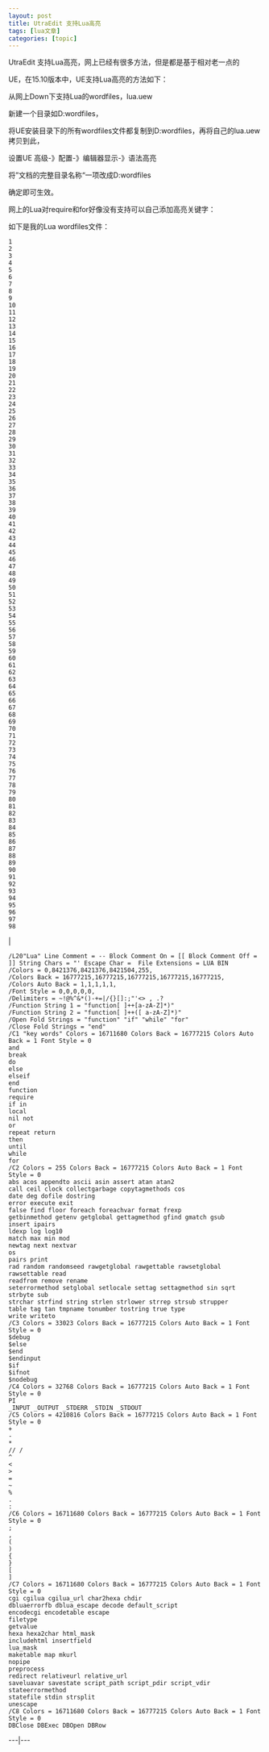 ```yaml
---
layout: post
title: UtraEdit 支持Lua高亮 
tags: [lua文章]
categories: [topic]
---
```

UtraEdit 支持Lua高亮，网上已经有很多方法，但是都是基于相对老一点的

UE，在15.10版本中，UE支持Lua高亮的方法如下：

从网上Down下支持Lua的wordfiles，lua.uew

新建一个目录如D:wordfiles，

将UE安装目录下的所有wordfiles文件都复制到D:wordfiles，再将自己的lua.uew拷贝到此，

设置UE 高级-》配置-》编辑器显示-》语法高亮

将”文档的完整目录名称“一项改成D:wordfiles

确定即可生效。

网上的Lua对require和for好像没有支持可以自己添加高亮关键字：

如下是我的Lua wordfiles文件：

    
    
    1  
    2  
    3  
    4  
    5  
    6  
    7  
    8  
    9  
    10  
    11  
    12  
    13  
    14  
    15  
    16  
    17  
    18  
    19  
    20  
    21  
    22  
    23  
    24  
    25  
    26  
    27  
    28  
    29  
    30  
    31  
    32  
    33  
    34  
    35  
    36  
    37  
    38  
    39  
    40  
    41  
    42  
    43  
    44  
    45  
    46  
    47  
    48  
    49  
    50  
    51  
    52  
    53  
    54  
    55  
    56  
    57  
    58  
    59  
    60  
    61  
    62  
    63  
    64  
    65  
    66  
    67  
    68  
    69  
    70  
    71  
    72  
    73  
    74  
    75  
    76  
    77  
    78  
    79  
    80  
    81  
    82  
    83  
    84  
    85  
    86  
    87  
    88  
    89  
    90  
    91  
    92  
    93  
    94  
    95  
    96  
    97  
    98  
    

|

    
    
    /L20"Lua" Line Comment = -- Block Comment On = [[ Block Comment Off = ]] String Chars = "' Escape Char =  File Extensions = LUA BIN  
    /Colors = 0,8421376,8421376,8421504,255,  
    /Colors Back = 16777215,16777215,16777215,16777215,16777215,  
    /Colors Auto Back = 1,1,1,1,1,  
    /Font Style = 0,0,0,0,0,  
    /Delimiters = ~!@%^&*()-+=|/{}[]:;"'<> , .?  
    /Function String 1 = "function[ ]++[a-zA-Z]*)"  
    /Function String 2 = "function[ ]++([ a-zA-Z]*)"  
    /Open Fold Strings = "function" "if" "while" "for"  
    /Close Fold Strings = "end"  
    /C1 "key words" Colors = 16711680 Colors Back = 16777215 Colors Auto Back = 1 Font Style = 0  
    and  
    break  
    do  
    else   
    elseif   
    end  
    function  
    require  
    if in  
    local  
    nil not  
    or  
    repeat return  
    then  
    until  
    while  
    for  
    /C2 Colors = 255 Colors Back = 16777215 Colors Auto Back = 1 Font Style = 0  
    abs acos appendto ascii asin assert atan atan2  
    call ceil clock collectgarbage copytagmethods cos  
    date deg dofile dostring  
    error execute exit  
    false find floor foreach foreachvar format frexp  
    getbinmethod getenv getglobal gettagmethod gfind gmatch gsub  
    insert ipairs  
    ldexp log log10  
    match max min mod  
    newtag next nextvar  
    os  
    pairs print  
    rad random randomseed rawgetglobal rawgettable rawsetglobal rawsettable read  
    readfrom remove rename  
    seterrormethod setglobal setlocale settag settagmethod sin sqrt strbyte sub  
    strchar strfind string strlen strlower strrep strsub strupper  
    table tag tan tmpname tonumber tostring true type  
    write writeto  
    /C3 Colors = 33023 Colors Back = 16777215 Colors Auto Back = 1 Font Style = 0  
    $debug  
    $else  
    $end  
    $endinput  
    $if  
    $ifnot  
    $nodebug  
    /C4 Colors = 32768 Colors Back = 16777215 Colors Auto Back = 1 Font Style = 0  
    PI  
    _INPUT _OUTPUT _STDERR _STDIN _STDOUT  
    /C5 Colors = 4210816 Colors Back = 16777215 Colors Auto Back = 1 Font Style = 0  
    +  
    -  
    *  
    // /  
    ^  
    <  
    >  
    =  
    ~  
    %  
    .  
    :  
    /C6 Colors = 16711680 Colors Back = 16777215 Colors Auto Back = 1 Font Style = 0  
    ;  
    ,  
    (  
    )  
    {  
    }  
    [  
    ]  
    /C7 Colors = 16711680 Colors Back = 16777215 Colors Auto Back = 1 Font Style = 0  
    cgi cgilua cgilua_url char2hexa chdir  
    dbluaerrorfb dblua_escape decode default_script  
    encodecgi encodetable escape  
    filetype  
    getvalue  
    hexa hexa2char html_mask  
    includehtml insertfield  
    lua_mask  
    maketable map mkurl  
    nopipe  
    preprocess  
    redirect relativeurl relative_url  
    saveluavar savestate script_path script_pdir script_vdir stateerrormethod  
    statefile stdin strsplit  
    unescape  
    /C8 Colors = 16711680 Colors Back = 16777215 Colors Auto Back = 1 Font Style = 0  
    DBClose DBExec DBOpen DBRow  
      
  
---|---